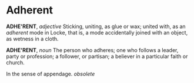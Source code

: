 # Adherent

**ADHE'RENT**, _adjective_ Sticking, uniting, as glue or wax; united with, as an _adherent_ mode in Locke, that is, a mode accidentally joined with an object, as wetness in a cloth.

**ADHE'RENT**, _noun_ The person who adheres; one who follows a leader, party or profession; a follower, or partisan; a believer in a particular faith or church.

In the sense of appendage. _obsolete_